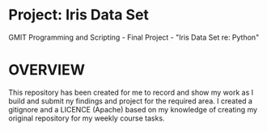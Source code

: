 # Project: Iris Data Set 
GMIT Programming and Scripting - Final Project - "Iris Data Set re: Python"

# OVERVIEW
This repository has been created for me to record and show my work as I build and submit ny findings and project for the required area.
I created a gitignore and a LICENCE (Apache) based on my knowledge of creating my original repository for my weekly course tasks.
